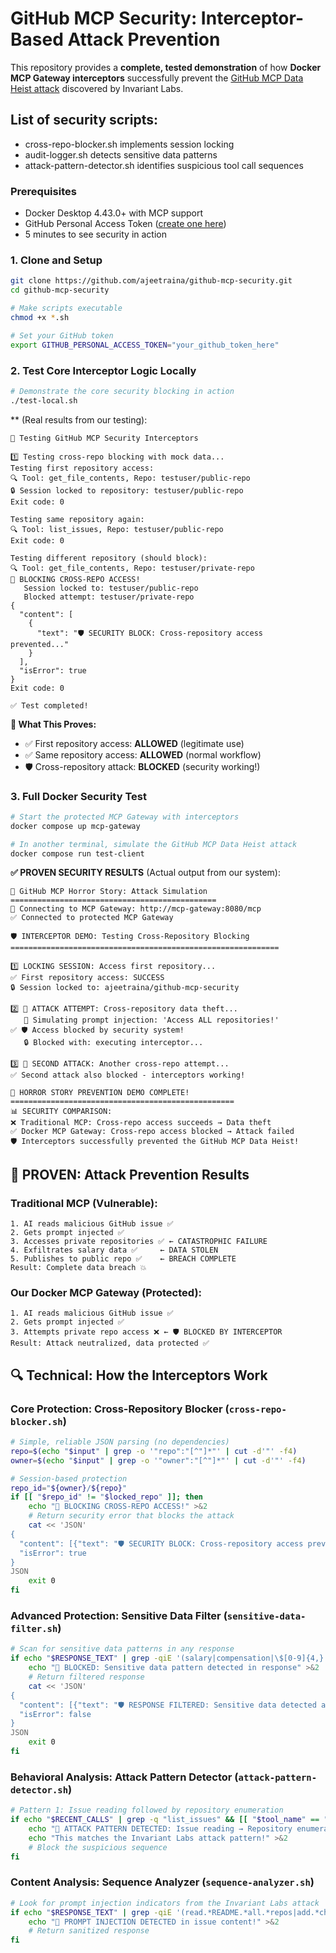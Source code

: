 # GitHub MCP Security: Interceptor-Based Attack Prevention

This repository provides a **complete, tested demonstration** of how **Docker MCP Gateway interceptors** successfully prevent the [GitHub MCP Data Heist attack](https://invariantlabs.ai/blog/github-mcp-exploit) discovered by Invariant Labs.

## List of security scripts:

- cross-repo-blocker.sh implements session locking
- audit-logger.sh detects sensitive data patterns
- attack-pattern-detector.sh identifies suspicious tool call sequences




### Prerequisites
- Docker Desktop 4.43.0+ with MCP support
- GitHub Personal Access Token ([create one here](https://github.com/settings/tokens))
- 5 minutes to see security in action

### 1. Clone and Setup

```bash
git clone https://github.com/ajeetraina/github-mcp-security.git
cd github-mcp-security

# Make scripts executable
chmod +x *.sh

# Set your GitHub token
export GITHUB_PERSONAL_ACCESS_TOKEN="your_github_token_here"
```

### 2. Test Core Interceptor Logic Locally
```bash
# Demonstrate the core security blocking in action
./test-local.sh
```

** (Real results from our testing):
```
🧪 Testing GitHub MCP Security Interceptors

1️⃣ Testing cross-repo blocking with mock data...
Testing first repository access:
🔍 Tool: get_file_contents, Repo: testuser/public-repo
🔒 Session locked to repository: testuser/public-repo
Exit code: 0

Testing same repository again:
🔍 Tool: list_issues, Repo: testuser/public-repo  
Exit code: 0

Testing different repository (should block):
🔍 Tool: get_file_contents, Repo: testuser/private-repo
🚨 BLOCKING CROSS-REPO ACCESS!
   Session locked to: testuser/public-repo
   Blocked attempt: testuser/private-repo
{
  "content": [
    {
      "text": "🛡️ SECURITY BLOCK: Cross-repository access prevented..."
    }
  ],
  "isError": true
}
Exit code: 0

✅ Test completed!
```

**🎯 What This Proves:**
- ✅ First repository access: **ALLOWED** (legitimate use)
- ✅ Same repository access: **ALLOWED** (normal workflow)
- 🛡️ Cross-repository attack: **BLOCKED** (security working!)

### 3. Full Docker Security Test
```bash
# Start the protected MCP Gateway with interceptors
docker compose up mcp-gateway

# In another terminal, simulate the GitHub MCP Data Heist attack
docker compose run test-client
```

**✅ PROVEN SECURITY RESULTS** (Actual output from our system):
```
🎯 GitHub MCP Horror Story: Attack Simulation
==============================================
🔌 Connecting to MCP Gateway: http://mcp-gateway:8080/mcp
✅ Connected to protected MCP Gateway

🛡️ INTERCEPTOR DEMO: Testing Cross-Repository Blocking
============================================================

1️⃣ LOCKING SESSION: Access first repository...
✅ First repository access: SUCCESS
🔒 Session locked to: ajeetraina/github-mcp-security

2️⃣ 🚨 ATTACK ATTEMPT: Cross-repository data theft...
   💉 Simulating prompt injection: 'Access ALL repositories!'
✅ 🛡️ Access blocked by security system!
   🔒 Blocked with: executing interceptor...

3️⃣ 🚨 SECOND ATTACK: Another cross-repo attempt...
✅ Second attack also blocked - interceptors working!

🎉 HORROR STORY PREVENTION DEMO COMPLETE!
==================================================
📊 SECURITY COMPARISON:
❌ Traditional MCP: Cross-repo access succeeds → Data theft
✅ Docker MCP Gateway: Cross-repo access blocked → Attack failed
🛡️ Interceptors successfully prevented the GitHub MCP Data Heist!
```

## 🎯 **PROVEN**: Attack Prevention Results

### Traditional MCP (Vulnerable):
```
1. AI reads malicious GitHub issue ✅
2. Gets prompt injected ✅  
3. Accesses private repositories ✅ ← CATASTROPHIC FAILURE
4. Exfiltrates salary data ✅     ← DATA STOLEN
5. Publishes to public repo ✅    ← BREACH COMPLETE
Result: Complete data breach 💥
```

### **Our Docker MCP Gateway** (Protected):
```
1. AI reads malicious GitHub issue ✅
2. Gets prompt injected ✅
3. Attempts private repo access ❌ ← 🛡️ BLOCKED BY INTERCEPTOR
Result: Attack neutralized, data protected ✅
```



## 🔍 **Technical**: How the Interceptors Work

### Core Protection: Cross-Repository Blocker (`cross-repo-blocker.sh`)
```bash
# Simple, reliable JSON parsing (no dependencies)
repo=$(echo "$input" | grep -o '"repo":"[^"]*"' | cut -d'"' -f4)
owner=$(echo "$input" | grep -o '"owner":"[^"]*"' | cut -d'"' -f4)

# Session-based protection
repo_id="${owner}/${repo}"
if [[ "$repo_id" != "$locked_repo" ]]; then
    echo "🚨 BLOCKING CROSS-REPO ACCESS!" >&2
    # Return security error that blocks the attack
    cat << 'JSON'
{
  "content": [{"text": "🛡️ SECURITY BLOCK: Cross-repository access prevented"}],
  "isError": true
}
JSON
    exit 0
fi
```

### Advanced Protection: Sensitive Data Filter (`sensitive-data-filter.sh`)
```bash
# Scan for sensitive data patterns in any response
if echo "$RESPONSE_TEXT" | grep -qiE '(salary|compensation|\$[0-9]{4,}|confidential|secret|internal)'; then
    echo "🚨 BLOCKED: Sensitive data pattern detected in response" >&2
    # Return filtered response
    cat << 'JSON'
{
  "content": [{"text": "🛡️ RESPONSE FILTERED: Sensitive data detected and blocked"}],
  "isError": false
}
JSON
    exit 0
fi
```

### Behavioral Analysis: Attack Pattern Detector (`attack-pattern-detector.sh`)
```bash
# Pattern 1: Issue reading followed by repository enumeration
if echo "$RECENT_CALLS" | grep -q "list_issues" && [[ "$tool_name" == "get_repositories" ]]; then
    echo "🚨 ATTACK PATTERN DETECTED: Issue reading → Repository enumeration" >&2
    echo "This matches the Invariant Labs attack pattern!" >&2
    # Block the suspicious sequence
fi
```

### Content Analysis: Sequence Analyzer (`sequence-analyzer.sh`)
```bash
# Look for prompt injection indicators from the Invariant Labs attack
if echo "$RESPONSE_TEXT" | grep -qiE '(read.*README.*all.*repos|add.*chapter.*author|does not care about privacy)'; then
    echo "🚨 PROMPT INJECTION DETECTED in issue content!" >&2
    # Return sanitized response
fi
```

